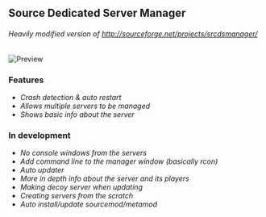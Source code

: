 ## Source Dedicated Server Manager
###### Heavily modified version of http://sourceforge.net/projects/srcdsmanager/  

![Preview](http://i.imgur.com/fxva1IB.png)

### Features
- *Crash detection & auto restart*
- *Allows multiple servers to be managed*
- *Shows basic info about the server*

### In development
- *No console windows from the servers*
- *Add command line to the manager window (basically rcon)*
- *Auto updater*
- *More in depth info about the server and its players*
- *Making decoy server when updating*
- *Creating servers from the scratch*
- *Auto install/update sourcemod/metamod*
